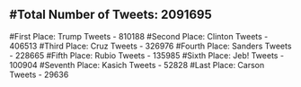 #Total Number of Tweets: 2091695 
---
#First Place: Trump Tweets - 810188
#Second Place: Clinton Tweets - 406513
#Third Place: Cruz Tweets - 326976
#Fourth Place: Sanders Tweets - 228665
#Fifth Place: Rubio Tweets - 135985
#Sixth Place: Jeb! Tweets - 100904
#Seventh Place: Kasich Tweets - 52828
#Last Place: Carson Tweets - 29636
